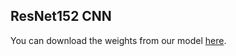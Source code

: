 ## ResNet152 CNN
You can download the weights from our model [here](https://drive.google.com/file/d/1-NkLM3ddZIchCEDJU-6Yeyns0Ljr01X5/view?usp=sharing).